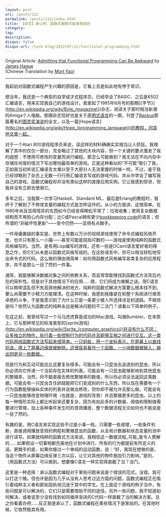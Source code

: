 ```yaml
---
layout: post
uri: /posts/112
permalink: /posts/112/index.html
title: 【译文】承认吧，函数式编程可能是笨拙的
category:
tag:
description: 
disqus: false
disqus-url: /tech-blog/2012/07/12/functional-programming.html
---
```

Original Article: [Admitting that Functional Programming Can Be Awkward](http://prog21.dadgum.com/3.html)
by [James Hague](http://prog21.dadgum.com/)  
(Chinese Translation by [Mort Yao](http://www.soimort.org/))

***

我起初对函数式编程产生兴趣的原因是，它看上去是如此地有悖于常识。

想当年，我还是一个典型的自学成才式程序员，已经学会了BASIC、之后是6502汇编语言，用来实现我自己的游戏设计。我拿起了1985年8月号的那期[《字节》](http://en.wikipedia.org/wiki/Byte_(magazine\))杂志，阅读关于那时相当新潮的Amiga个人电脑。那期杂志恰好也是关于[声明式语言](http://en.wikipedia.org/wiki/Declarative_language)的一期，刊登了[Backus](http://en.wikipedia.org/wiki/John_Backus)那篇著名的[图灵奖演说](http://www.stanford.edu/class/cs242/readings/backus.pdf)的全文，以及一篇[Hope语言](http://en.wikipedia.org/wiki/Hope_(programming_language\))的教程，同其他文章一起。

对于一个Atari 800游戏程序员来说，读这样的材料确确实实相当让人抓狂。我理解了其中的仅仅一部分，完全略过了其他的大块内容，但一个关键的要点激发了我的遐想：不使用可修改的变量而进行编程。那怎么可能做到？我无法在不向内存中存储任何值的情况下写出哪怕最简单的游戏。正是这种看似的“不可能”吸引了我，正如我当初听说汇编语言太难以至于大部分人无法掌握的时候一样。不过，鉴于我已经领略到了杂志上无数一行行用汇编语言写成的游戏代码、并从中学会了编写我自己的游戏，函数式编程却并没有类似这样的直接应用实例。它让我感到惊讶，但我并没有立即去使用它。

多年之后，当我第一次学习Haskell、Standard ML、最后是Erlang的教程时，我终于了解到了不修改变量的编程方式是怎样运作的。从小的方面讲，这很简单。在1985年尚且显得怪异的东西如今已经变得稀松平常了：垃圾收集；使用复杂数据结构而不用担心内存分配；比C或Pascal拥有更少[bookkeeping code](http://en.wikipedia.org/wiki/Bookkeeping_code)的语言；但所谓的“非破坏性更新”——至今仍然——显得有点棘手。

一件毋庸置疑的事实是，世界上有数以万计的视频游戏使用了命令式编程风格开发，也许只有那么一小撮——甚至可能是屈指可数的——游戏是使用纯粹的函数式风格编写的。当然，是有用Lisp编写的游戏，还有一些是OCaml语言爱好者的得意之作，但它们从未是以函数式风格写成的。在这些语言中，你可以相当轻松地写出命令式的代码。这么做的理由很简单：如何用函数式风格编写各类复杂的应用程序，并不是那么一目了然的一件事。

通常，我能够解决数据对象之间的依赖关系，而且常常能够找到函数式方法背后内在的简朴性。但是对于其他情况下的应用……嗯，它们将成为难解之谜。用C语言可以稍带混乱但不失高效地解决的地方，纯粹的函数式解决方案要么根本找不到、要么尚需要不少精力方能理清。在这种时候，我感到我像是在和整个系统进行艰苦卓绝的斗争，于是我意识到了为什么它是一条更少被人所选择涉足的道路。不相信是吗？依然认为函数式的纯粹永远是解决问题的不二法门？请看以下简单的例子。

在这之前，我曾经写过一个马马虎虎算是成功的Mac游戏，叫做Bumbler。在本质上，它与那种常见的标准类型的[sprite游戏](http://en.wikipedia.org/wiki/Sprite_(computer_graphics\))并没有什么不同：众多独立的物件，执行着一些控制行为的代码并且能够互相之间进行交互。这一类代码用纯函数式方法写起来很简单。一只蚂蚁，用一个坐标表示，在屏幕上以直线前进，撞上了屏幕边缘就被删除。这很容易看作一个函数。一小块数据被输入，输出则是另一些数据。

但是行为和互动可能远比这要复杂得多。可能会有一只昆虫去追逐别的昆虫，所以你必须向它传递一个当前存在实体的列表。可能会有一只昆虫能够影响到其他昆虫的繁殖率，当然，你不能直接去修改繁殖率的数值，所以你必须设法返回这类数据。可能会有一只昆虫含住卵就能把它们变成别的什么东西，所以现在需要有一个行为函数能够操纵实体的列表并且做出修改，但你却不被允许去那么做。可能会有一只昆虫能够改变物理环境（也就是，游戏的背景）并且繁殖更多的昆虫。以上的每一种情形实际上都比听起来还要复杂，因为有如此多的计数器、阈值和限制值需要进行管理，加上各种事件发生时的音效播放，整个数据流程无论如何也不能说是一目了然的。

有趣的是，用C语言来实现这些不过是小事一桩。只需要一些递增，一些条件判断，直接调用播放音效的例程和繁殖昆虫的函数，从全局计数器和状态变量的池中进行读写。如果就纯粹的函数式方法来说，我相信这一数据流程_可能_是令人费解的……如果假设一切事物都完美地在计划中进行、所有的行为都提前有所定义的话。更棘手的是，如果你接过一个单纯的运动函数，说：“好，我现在想做的是，当这个物件从屏幕边缘反弹三次以后，让它对其他的物件施加引力影响。”是的，（用函数式方法）可以做到。想要像C语言一样实现得直截了当？没门。

这里是一种选择：承认函数式编程对于某些问题来说是个错误的范式。没错。我可以打这个赌。但也许是因为几乎从没有人思考过这方面的问题，函数式编程正在吸引着纯粹主义者和那些固执地沉迷于其中的学生。在上面这个游戏的例子当中，有些问题是可以解决的，它们只是需要借助不同的途径。另外一些问题，我不知道如何解决，或者说至少没有找到如同循序渐进的C代码一样直截了当的解决方案。总之你看着办吧……反正我是承认了，函数式编程在某些情况下是笨拙的。在其他时候，它依然极其有用。

